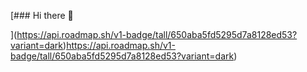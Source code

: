 [### Hi there 👋

<!--
**Kotsudes/kotsudes** is a ✨ _special_ ✨ repository because its `README.md` (this file) appears on your GitHub profile.

Here are some ideas to get you started:

- 🔭 I’m currently working on ...
- 🌱 I’m currently learning ...
- 👯 I’m looking to collaborate on ...
- 🤔 I’m looking for help with ...
- 💬 Ask me about ...
- 📫 How to reach me: ...
- 😄 Pronouns: ...
- ⚡ Fun fact: ...
-->
](https://api.roadmap.sh/v1-badge/tall/650aba5fd5295d7a8128ed53?variant=dark)https://api.roadmap.sh/v1-badge/tall/650aba5fd5295d7a8128ed53?variant=dark)
